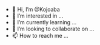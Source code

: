 - 👋 Hi, I’m @Kojoaba
- 👀 I’m interested in ...
- 🌱 I’m currently learning ...
- 💞️ I’m looking to collaborate on ...
- 📫 How to reach me ...

<!---
Kojoaba/Kojoaba is a ✨ special ✨ repository because its `README.md` (this file) appears on your GitHub profile.
You can click the Preview link to take a look at your changes.
--->
